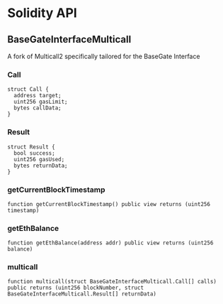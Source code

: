 # Solidity API

## BaseGateInterfaceMulticall

A fork of Multicall2 specifically tailored for the BaseGate Interface

### Call

```solidity
struct Call {
  address target;
  uint256 gasLimit;
  bytes callData;
}
```

### Result

```solidity
struct Result {
  bool success;
  uint256 gasUsed;
  bytes returnData;
}
```

### getCurrentBlockTimestamp

```solidity
function getCurrentBlockTimestamp() public view returns (uint256 timestamp)
```

### getEthBalance

```solidity
function getEthBalance(address addr) public view returns (uint256 balance)
```

### multicall

```solidity
function multicall(struct BaseGateInterfaceMulticall.Call[] calls) public returns (uint256 blockNumber, struct BaseGateInterfaceMulticall.Result[] returnData)
```
